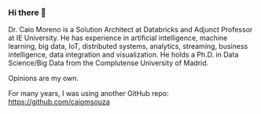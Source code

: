 ### Hi there 👋

Dr. Caio Moreno is a Solution Architect at Databricks and Adjunct Professor at IE University. He has experience in artificial intelligence, machine learning, big data, IoT, distributed systems, analytics, streaming, business intelligence, data integration and visualization. He holds a Ph.D. in Data Science/Big Data from the Complutense University of Madrid.


Opinions are my own.

For many years, I was using another GitHub repo:
https://github.com/caiomsouza

<!--
**drcaiomoreno/drcaiomoreno** is a ✨ _special_ ✨ repository because its `README.md` (this file) appears on your GitHub profile.

Here are some ideas to get you started:

- 🔭 I’m currently working on ...
- 🌱 I’m currently learning ...
- 👯 I’m looking to collaborate on ...
- 🤔 I’m looking for help with ...
- 💬 Ask me about ...
- 📫 How to reach me: ...
- 😄 Pronouns: ...
- ⚡ Fun fact: ...
-->
